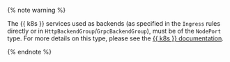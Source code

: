 {% note warning %}

The {{ k8s }} services used as backends (as specified in the `Ingress` rules directly or in `HttpBackendGroup`/`GrpcBackendGroup`), must be of the `NodePort` type. For more details on this type, please see the [{{ k8s }} documentation](https://kubernetes.io/docs/concepts/services-networking/service/#type-nodeport).

{% endnote %}